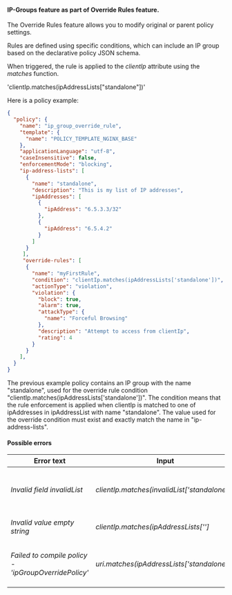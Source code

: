 #### IP-Groups feature as part of Override Rules feature.

The Override Rules feature allows you to modify original or parent policy settings.

Rules are defined using specific conditions, which can include an IP group based on the declarative policy JSON schema.

When triggered, the rule is applied to the _clientIp_ attribute using the _matches_ function.

'clientIp.matches(ipAddressLists["standalone"])'

Here is a policy example:

```json
{ 
  "policy": { 
    "name": "ip_group_override_rule", 
    "template": { 
      "name": "POLICY_TEMPLATE_NGINX_BASE" 
    }, 
    "applicationLanguage": "utf-8", 
    "caseInsensitive": false, 
    "enforcementMode": "blocking", 
    "ip-address-lists": [ 
      { 
        "name": "standalone", 
        "description": "This is my list of IP addresses", 
        "ipAddresses": [ 
          { 
            "ipAddress": "6.5.3.3/32" 
          }, 
          { 
            "ipAddress": "6.5.4.2" 
          } 
        ] 
      } 
     ], 
     "override-rules": [ 
      { 
        "name": "myFirstRule", 
        "condition": "clientIp.matches(ipAddressLists['standalone'])", 
        "actionType": "violation", 
        "violation": { 
          "block": true, 
          "alarm": true, 
          "attackType": { 
            "name": "Forceful Browsing" 
          }, 
          "description": "Attempt to access from clientIp", 
          "rating": 4
        }
      }
    ],
  }
}
```

The previous example policy contains an IP group with the name "standalone", used for the override rule condition "clientIp.matches(ipAddressLists['standalone'])".
The condition means that the rule enforcement is applied when clientIp is matched to one of ipAddresses in ipAddressList with name "standalone". 
The value used for the override condition must exist and exactly match the name in "ip-address-lists".  

#### Possible errors

| Error text | Input          | Explanation |
| -----------| ------------- | ------------ |
| _Invalid field invalidList_ | _clientIp.matches(invalidList['standalone']);_ | An incorrect keyword was used instead of _ipAddressLists_ |
| _Invalid value empty string_ | _clientIp.matches(ipAddressLists['']_ | An empty name was provided |
| _Failed to compile policy - 'ipGroupOverridePolicy'_ | _uri.matches(ipAddressLists['standalone']);_ |  Used _ipAddressLists_ without the _clientIP_ attribute |


 
